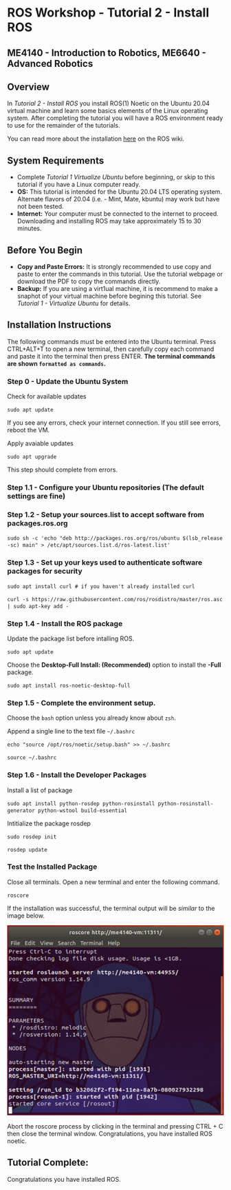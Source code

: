 # ROS Workshop - Tutorial 2 - Install ROS
## ME4140 - Introduction to Robotics, ME6640 - Advanced Robotics

## Overview

In _Tutorial 2 - Install ROS_ you install ROS(1) Noetic on the Ubuntu 20.04 virtual machine and learn some basics elements of the Linux operating system. After completing the tutorial you will have a ROS environment ready to use for the remainder of the tutorials.  

You can read more about the installation [here](http://wiki.ros.org/noetic/Installation/Ubuntu}{here}) on the ROS wiki.

## System Requirements
- Complete _Tutorial 1 Virtualize Ubuntu_ before beginning, or skip to this tutorial if you have a Linux computer ready.
- **OS:** This tutorial is intended for the Ubuntu 20.04 LTS operating system. Alternate flavors of 20.04 (i.e. - Mint, Mate, kbuntu) may work but have not been tested.
- **Internet:** Your computer must be connected to the internet to proceed. Downloading and installing ROS may take approximately 15 to 30 minutes. 

## Before You Begin
- **Copy and Paste Errors:** It is strongly recommended to use copy and paste to enter the commands in this tutorial. Use the tutorial webpage or download the PDF to copy the commands directly.
- **Backup:** If you are using a virt1ual machine, it is recommend to make a snaphot of your virtual machine before begining this tutorial. See _Tutorial 1 - Virtualize Ubuntu_ for details.

## Installation Instructions

The following commands must be entered into the Ubuntu terminal. Press CTRL+ALT+T to open a new terminal, then carefully copy each command and paste it into the terminal then press ENTER. **The terminal commands are shown `formatted as commands`.**

### Step 0 - Update the Ubuntu System

Check for available updates
```
sudo apt update
```
If you see any errors, check your internet connection. If you still see errors, reboot the VM.


Apply avaiable updates
```
sudo apt upgrade
```
This step should complete from errors.



### Step 1.1 - Configure your Ubuntu repositories (The default settings are fine)
### Step 1.2 - Setup your sources.list to accept software from packages.ros.org

```
sudo sh -c 'echo "deb http://packages.ros.org/ros/ubuntu $(lsb_release -sc) main" > /etc/apt/sources.list.d/ros-latest.list'
```
### Step 1.3 - Set up your keys used to authenticate software packages for security

```
sudo apt install curl # if you haven't already installed curl
```

```
curl -s https://raw.githubusercontent.com/ros/rosdistro/master/ros.asc | sudo apt-key add -
```

### Step 1.4 - Install the ROS package

Update the package list before intalling ROS.
```
sudo apt update
``` 

Choose the **Desktop-Full Install: (Recommended)** option to install the **-Full** package.

```
sudo apt install ros-noetic-desktop-full
```

### Step 1.5 - Complete the environment setup.

Choose the `bash` option unless you already know about `zsh`.

Append a single line to the text file `~/.bashrc`

```
echo "source /opt/ros/noetic/setup.bash" >> ~/.bashrc
```

```
source ~/.bashrc
```
### Step 1.6 - Install the Developer Packages

Install a list of package

```
sudo apt install python-rosdep python-rosinstall python-rosinstall-generator python-wstool build-essential
```

Intitialize the package rosdep
```
sudo rosdep init
```

```
rosdep update
```

### Test the Installed Package

Close all terminals. Open a new terminal and enter the following command.

```
roscore
```

If the installation was successful, the terminal output will be _similar_ to the image below.

<img src="roscore_charlie.png" alt="drawing" width="1000"/>

Abort the roscore process by clicking in the terminal and pressing CTRL + C then close the terminal window. Congratulations, you have installed ROS noetic.

## Tutorial Complete:

Congratulations you have installed ROS.


